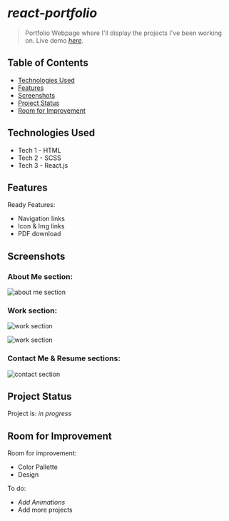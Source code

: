 # **_react-portfolio_**
> Portfolio Webpage where I'll display the projects I've been working on.
> Live demo [_here_](https://darolo13.github.io/react-portfolio-darolo/). 

## Table of Contents
* [Technologies Used](#technologies-used)
* [Features](#features)
* [Screenshots](#screenshots)
* [Project Status](#project-status)
* [Room for Improvement](#room-for-improvement)

## Technologies Used
- Tech 1 - HTML
- Tech 2 - SCSS
- Tech 3 - React.js


## Features
Ready Features:
- Navigation links
- Icon & Img links
- PDF download


## Screenshots
### About Me section:
![about me section](./assets/screenshots/about-me.png)

### Work section:
![work section](./assets/screenshots/work.png)

![work section](./assets/screenshots/work2.png)

### Contact Me & Resume sections:
![contact section](./assets/screenshots/contact-me.png)



## Project Status
Project is: _in progress_


## Room for Improvement
Room for improvement:
- Color Pallette
- Design

To do:
- _Add Animations_
- Add more projects
